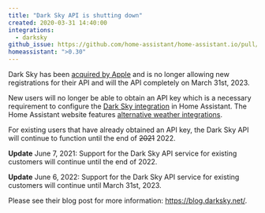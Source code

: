 ```yaml
---
title: "Dark Sky API is shutting down"
created: 2020-03-31 14:40:00
integrations:
  - darksky
github_issue: https://github.com/home-assistant/home-assistant.io/pull/12591
homeassistant: ">0.30"
---
```


Dark Sky has been [acquired by Apple](https://blog.darksky.net/dark-sky-has-a-new-home/) and is no longer allowing new registrations for their API and will the API completely on March 31st, 2023.

New users will no longer be able to obtain an API key which is a necessary requirement to configure the [Dark Sky integration](https://www.home-assistant.io/integrations/weather.darksky/) in Home Assistant. The Home Assistant website features [alternative weather integrations](https://www.home-assistant.io/integrations/#weather).

For existing users that have already obtained an API key, the Dark Sky API will continue to function until the end of ~~2021~~ 2022.

**Update** June 7, 2021: Support for the Dark Sky API service for existing customers will continue until the end of 2022.

**Update** June 6, 2022: Support for the Dark Sky API service for existing customers will continue until March 31st, 2023.

Please see their blog post for more information: https://blog.darksky.net/.
